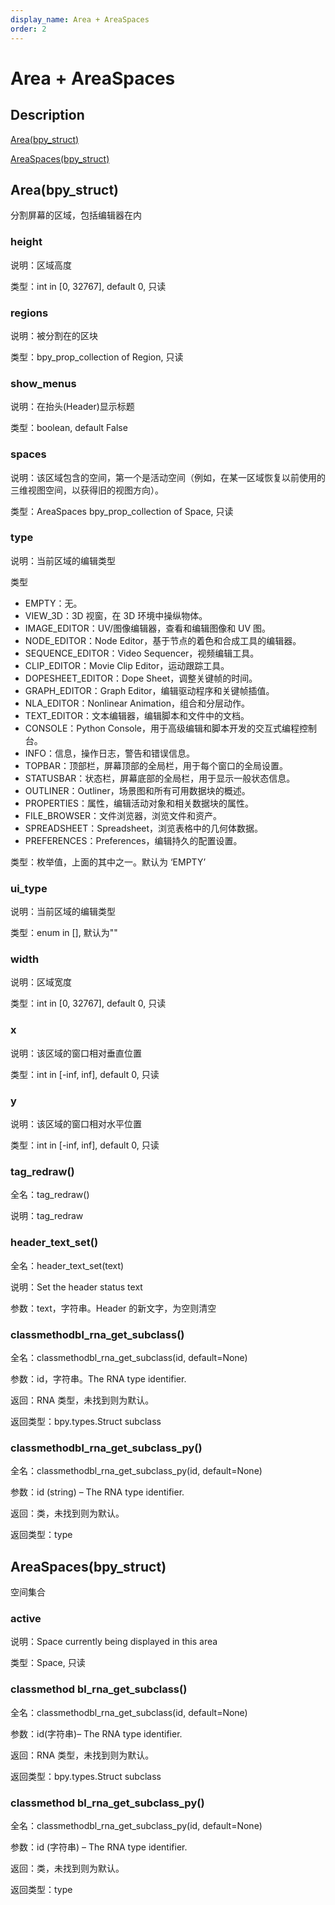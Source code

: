 ```yaml
---
display_name: Area + AreaSpaces
order: 2
---
```


# Area + AreaSpaces

## Description

[Area(bpy_struct)](https://docs.blender.org/api/master/bpy.types.Area.html)

[AreaSpaces(bpy_struct)](https://docs.blender.org/api/master/bpy.types.AreaSpaces.html)

## Area(bpy_struct)

分割屏幕的区域，包括编辑器在内

### height

说明：区域高度

类型：int in [0, 32767], default 0, 只读

### regions

说明：被分割在的区块

类型：bpy_prop_collection of Region, 只读

### show_menus

说明：在抬头(Header)显示标题

类型：boolean, default False

### spaces

说明：该区域包含的空间，第一个是活动空间（例如，在某一区域恢复以前使用的三维视图空间，以获得旧的视图方向）。

类型：AreaSpaces bpy_prop_collection of Space, 只读

### type

说明：当前区域的编辑类型

类型

- EMPTY：无。
- VIEW_3D：3D 视窗，在 3D 环境中操纵物体。
- IMAGE_EDITOR：UV/图像编辑器，查看和编辑图像和 UV 图。
- NODE_EDITOR：Node Editor，基于节点的着色和合成工具的编辑器。
- SEQUENCE_EDITOR：Video Sequencer，视频编辑工具。
- CLIP_EDITOR：Movie Clip Editor，运动跟踪工具。
- DOPESHEET_EDITOR：Dope Sheet，调整关键帧的时间。
- GRAPH_EDITOR：Graph Editor，编辑驱动程序和关键帧插值。
- NLA_EDITOR：Nonlinear Animation，组合和分层动作。
- TEXT_EDITOR：文本编辑器，编辑脚本和文件中的文档。
- CONSOLE：Python Console，用于高级编辑和脚本开发的交互式编程控制台。
- INFO：信息，操作日志，警告和错误信息。
- TOPBAR：顶部栏，屏幕顶部的全局栏，用于每个窗口的全局设置。
- STATUSBAR：状态栏，屏幕底部的全局栏，用于显示一般状态信息。
- OUTLINER：Outliner，场景图和所有可用数据块的概述。
- PROPERTIES：属性，编辑活动对象和相关数据块的属性。
- FILE_BROWSER：文件浏览器，浏览文件和资产。
- SPREADSHEET：Spreadsheet，浏览表格中的几何体数据。
- PREFERENCES：Preferences，编辑持久的配置设置。

类型：枚举值，上面的其中之一。默认为 ‘EMPTY’

### ui_type

说明：当前区域的编辑类型

类型：enum in [], 默认为""

### width

说明：区域宽度

类型：int in [0, 32767], default 0, 只读

### x

说明：该区域的窗口相对垂直位置

类型：int in [-inf, inf], default 0, 只读

### y

说明：该区域的窗口相对水平位置

类型：int in [-inf, inf], default 0, 只读

### tag_redraw()

全名：tag_redraw()

说明：tag_redraw

### header_text_set()

全名：header_text_set(text)

说明：Set the header status text

参数：text，字符串。Header 的新文字，为空则清空

### classmethodbl_rna_get_subclass()

全名：classmethodbl_rna_get_subclass(id, default=None)

参数：id，字符串。The RNA type identifier.

返回：RNA 类型，未找到则为默认。

返回类型：bpy.types.Struct subclass

### classmethodbl_rna_get_subclass_py()

全名：classmethodbl_rna_get_subclass_py(id, default=None)

参数：id (string) – The RNA type identifier.

返回：类，未找到则为默认。

返回类型：type

## AreaSpaces(bpy_struct)

空间集合

### active

说明：Space currently being displayed in this area

类型：Space, 只读

### classmethod bl_rna_get_subclass()

全名：classmethodbl_rna_get_subclass(id, default=None)

参数：id(字符串)– The RNA type identifier.

返回：RNA 类型，未找到则为默认。

返回类型：bpy.types.Struct subclass

### classmethod bl_rna_get_subclass_py()

全名：classmethodbl_rna_get_subclass_py(id, default=None)

参数：id (字符串) – The RNA type identifier.

返回：类，未找到则为默认。

返回类型：type
